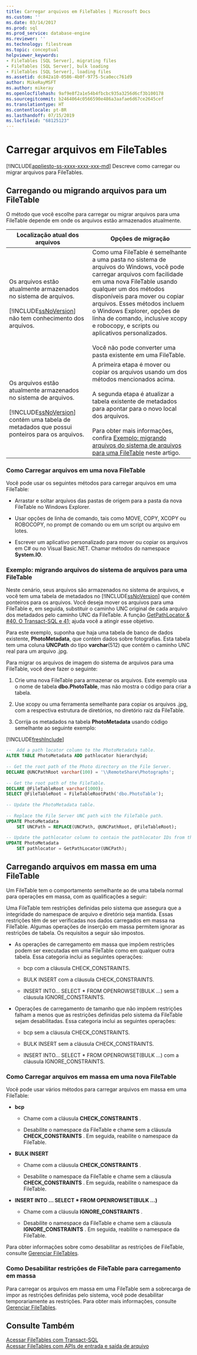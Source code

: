 ```yaml
---
title: Carregar arquivos em FileTables | Microsoft Docs
ms.custom: ''
ms.date: 03/14/2017
ms.prod: sql
ms.prod_service: database-engine
ms.reviewer: ''
ms.technology: filestream
ms.topic: conceptual
helpviewer_keywords:
- FileTables [SQL Server], migrating files
- FileTables [SQL Server], bulk loading
- FileTables [SQL Server], loading files
ms.assetid: dc842a10-0586-4b0f-9775-5ca0ecc761d9
author: MikeRayMSFT
ms.author: mikeray
ms.openlocfilehash: 9af9e8f2a1e54b4fbcbc935a3256d6cf3b100178
ms.sourcegitcommit: b2464064c0566590e486a3aafae6d67ce2645cef
ms.translationtype: HT
ms.contentlocale: pt-BR
ms.lasthandoff: 07/15/2019
ms.locfileid: "68125123"
---
```

# <a name="load-files-into-filetables"></a>Carregar arquivos em FileTables
[!INCLUDE[appliesto-ss-xxxx-xxxx-xxx-md](../../includes/appliesto-ss-xxxx-xxxx-xxx-md.md)]
  Descreve como carregar ou migrar arquivos para FileTables.  
  
##  <a name="BasicsLoadNew"></a> Carregando ou migrando arquivos para um FileTable  
 O método que você escolhe para carregar ou migrar arquivos para uma FileTable depende em onde os arquivos estão armazenados atualmente.  
  
|Localização atual dos arquivos|Opções de migração|  
|-------------------------------|---------------------------|  
|Os arquivos estão atualmente armazenados no sistema de arquivos.<br /><br /> [!INCLUDE[ssNoVersion](../../includes/ssnoversion-md.md)] não tem conhecimento dos arquivos.|Como uma FileTable é semelhante a uma pasta no sistema de arquivos do Windows, você pode carregar arquivos com facilidade em uma nova FileTable usando qualquer um dos métodos disponíveis para mover ou copiar arquivos. Esses métodos incluem o Windows Explorer, opções de linha de comando, inclusive xcopy e robocopy, e scripts ou aplicativos personalizados.<br /><br /> Você não pode converter uma pasta existente em uma FileTable.|  
|Os arquivos estão atualmente armazenados no sistema de arquivos.<br /><br /> [!INCLUDE[ssNoVersion](../../includes/ssnoversion-md.md)] contém uma tabela de metadados que possui ponteiros para os arquivos.|A primeira etapa é mover ou copiar os arquivos usando um dos métodos mencionados acima.<br /><br /> A segunda etapa é atualizar a tabela existente de metadados para apontar para o novo local dos arquivos.<br /><br /> Para obter mais informações, confira [Exemplo: migrando arquivos do sistema de arquivos para uma FileTable](#HowToMigrateFiles) neste artigo.|  
  
###  <a name="HowToLoadNew"></a> Como Carregar arquivos em uma nova FileTable  
Você pode usar os seguintes métodos para carregar arquivos em uma FileTable:  
  
-   Arrastar e soltar arquivos das pastas de origem para a pasta da nova FileTable no Windows Explorer.  
  
-   Usar opções de linha de comando, tais como MOVE, COPY, XCOPY ou ROBOCOPY, no prompt de comando ou em um script ou arquivo em lotes.  
  
-   Escrever um aplicativo personalizado para mover ou copiar os arquivos em C# ou no Visual Basic.NET. Chamar métodos do namespace **System.IO**.  
  
###  <a name="HowToMigrateFiles"></a> Exemplo: migrando arquivos do sistema de arquivos para uma FileTable  
 Neste cenário, seus arquivos são armazenados no sistema de arquivos, e você tem uma tabela de metadados no [!INCLUDE[ssNoVersion](../../includes/ssnoversion-md.md)] que contém ponteiros para os arquivos. Você deseja mover os arquivos para uma FileTable e, em seguida, substituir o caminho UNC original de cada arquivo dos metadados pelo caminho UNC da FileTable. A função [GetPathLocator & #40. O Transact-SQL e 41;](../../relational-databases/system-functions/getpathlocator-transact-sql.md) ajuda você a atingir esse objetivo.  
  
 Para este exemplo, suponha que haja uma tabela de banco de dados existente, **PhotoMetadata**, que contém dados sobre fotografias. Esta tabela tem uma coluna **UNCPath** do tipo **varchar**(512) que contém o caminho UNC real para um arquivo .jpg.  
  
 Para migrar os arquivos de imagem do sistema de arquivos para uma FileTable, você deve fazer o seguinte:  
  
1.  Crie uma nova FileTable para armazenar os arquivos. Este exemplo usa o nome de tabela **dbo.PhotoTable**, mas não mostra o código para criar a tabela.  
  
2.  Use xcopy ou uma ferramenta semelhante para copiar os arquivos .jpg, com a respectiva estrutura de diretórios, no diretório raiz da FileTable.  
  
3.  Corrija os metadados na tabela **PhotoMetadata** usando código semelhante ao seguinte exemplo:  

[!INCLUDE[freshInclude](../../includes/paragraph-content/fresh-note-steps-feedback.md)]

```sql  
--  Add a path locator column to the PhotoMetadata table.  
ALTER TABLE PhotoMetadata ADD pathlocator hierarchyid;  
  
-- Get the root path of the Photo directory on the File Server.  
DECLARE @UNCPathRoot varchar(100) = '\\RemoteShare\Photographs';  
  
-- Get the root path of the FileTable.  
DECLARE @FileTableRoot varchar(1000);  
SELECT @FileTableRoot = FileTableRootPath('dbo.PhotoTable');  
  
-- Update the PhotoMetadata table.  
  
-- Replace the File Server UNC path with the FileTable path.  
UPDATE PhotoMetadata  
    SET UNCPath = REPLACE(UNCPath, @UNCPathRoot, @FileTableRoot);  
  
-- Update the pathlocator column to contain the pathlocator IDs from the FileTable.  
UPDATE PhotoMetadata  
    SET pathlocator = GetPathLocator(UNCPath);  
```  
  
##  <a name="BasicsBulkLoad"></a> Carregando arquivos em massa em uma FileTable  
 Um FileTable tem o comportamento semelhante ao de uma tabela normal para operações em massa, com as qualificações a seguir:  
  
 Uma FileTable tem restrições definidas pelo sistema que assegura que a integridade do namespace de arquivo e diretório seja mantida. Essas restrições têm de ser verificadas nos dados carregados em massa na FileTable. Algumas operações de inserção em massa permitem ignorar as restrições de tabela. Os requisitos a seguir são impostos.  
  
-   As operações de carregamento em massa que impõem restrições podem ser executadas em uma FileTable como em qualquer outra tabela. Essa categoria inclui as seguintes operações:  
  
    -   bcp com a cláusula CHECK_CONSTRAINTS.  
  
    -   BULK INSERT com a cláusula CHECK_CONSTRAINTS.  
  
    -   INSERT INTO... SELECT * FROM OPENROWSET(BULK ...) sem a cláusula IGNORE_CONSTRAINTS.  
  
-   Operações de carregamento de tamanho que não impõem restrições falham a menos que as restrições definidas pelo sistema da FileTable sejam desabilitadas. Essa categoria inclui as seguintes operações:  
  
    -   bcp sem a cláusula CHECK_CONSTRAINTS.  
  
    -   BULK INSERT sem a cláusula CHECK_CONSTRAINTS.  
  
    -   INSERT INTO... SELECT * FROM OPENROWSET(BULK ...) com a cláusula IGNORE_CONSTRAINTS.  
  
###  <a name="HowToBulkLoad"></a> Como Carregar arquivos em massa em uma nova FileTable  
 Você pode usar vários métodos para carregar arquivos em massa em uma FileTable:  
  
-   **bcp**  
  
    -   Chame com a cláusula **CHECK_CONSTRAINTS** .  
  
    -   Desabilite o namespace da FileTable e chame sem a cláusula **CHECK_CONSTRAINTS** . Em seguida, reabilite o namespace da FileTable.  
  
-   **BULK INSERT**  
  
    -   Chame com a cláusula **CHECK_CONSTRAINTS** .  
  
    -   Desabilite o namespace da FileTable e chame sem a cláusula **CHECK_CONSTRAINTS** . Em seguida, reabilite o namespace da FileTable.  
  
-   **INSERT INTO ... SELECT \* FROM OPENROWSET(BULK ...)**  
  
    -   Chame com a cláusula **IGNORE_CONSTRAINTS** .  
  
    -   Desabilite o namespace da FileTable e chame sem a cláusula **IGNORE_CONSTRAINTS** . Em seguida, reabilite o namespace da FileTable.  
  
 Para obter informações sobre como desabilitar as restrições de FileTable, consulte [Gerenciar FileTables](../../relational-databases/blob/manage-filetables.md).  
  
###  <a name="disabling"></a> Como Desabilitar restrições de FileTable para carregamento em massa  
 Para carregar os arquivos em massa em uma FileTable sem a sobrecarga de impor as restrições definidas pelo sistema, você pode desabilitar temporariamente as restrições. Para obter mais informações, consulte [Gerenciar FileTables](../../relational-databases/blob/manage-filetables.md).  
  
## <a name="see-also"></a>Consulte Também  
 [Acessar FileTables com Transact-SQL](../../relational-databases/blob/access-filetables-with-transact-sql.md)   
 [Acessar FileTables com APIs de entrada e saída de arquivo](../../relational-databases/blob/access-filetables-with-file-input-output-apis.md)  
  
  
